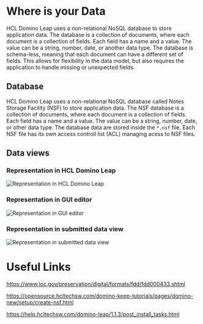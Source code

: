 # Where is your Data

HCL Domino Leap uses a non-relational NoSQL database to store application data. The database is a collection of
documents, where each
document is a collection of fields. Each field has a name and a value. The value can be a string, number, date, or another
data type. The database is schema-less, meaning that each document can have a different set of fields. This allows for
flexibility in the data model, but also requires the application to handle missing or unexpected fields.

## Database

HCL Domino Leap uses a non-relational NoSQL database called Notes Storage Facility (NSF) to store application data. The
NSF database is a collection of documents, where each document is a collection of fields. Each field has a name and a
value. The value can be a string, number, date, or other data type. The database data are stored inside the `*.nsf`
file. Each NSF file has its own access controll list (ACL) managing acess to NSF files.


## Data views
### Representation in HCL Domino Leap

![Representation in HCL Domino Leap](/editor_image_5b35570d-efb0-4b64-8b1f-1bec4f068430.png)

### Representation in GUI editor

![Representation in GUI editor](/Snímek%20obrazovky%202024-02-19%20160701.png)

### Representation in submitted data view

![Representation in submitted data view](/Snímek%20obrazovky%202024-02-19%20161320.png)

Useful Links
============

https://www.loc.gov/preservation/digital/formats/fdd/fdd000433.shtml

https://opensource.hcltechsw.com/domino-keep-tutorials/pages/domino-new/setup/create-nsf.html

https://help.hcltechsw.com/domino-leap/1.1.3/post_install_tasks.html
